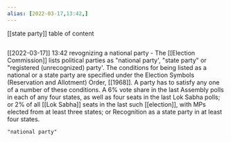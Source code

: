 ```yaml
---
alias: [2022-03-17,13:42,]
---
```

[[state party]]
table of content
```toc
```

[[2022-03-17]] 13:42
revognizing a national party -
The [[Election Commission]] lists political parties as "national party', "state party" or "registered (unrecognized) party'.
The conditions for being listed as a national or a state party are specified under the Election Symbols (Reservation and Allotment) Order, [[1968]].
A party has to satisfy any one of a number of these conditions.
	A 6% vote share in the last Assembly polls in each of any four states, as well as four seats in the last Lok Sabha polls; or
	2% of all [[Lok Sabha]] seats in the last such [[election]], with MPs elected from at least three states; or
	Recognition as a state party in at least four states.
```query
"national party"
```